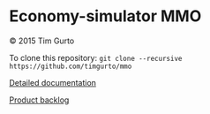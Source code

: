 # Economy-simulator MMO

&copy; 2015 Tim Gurto

To clone this repository: `git clone --recursive https://github.com/timgurto/mmo`

[Detailed documentation](doc/index.md)

[Product backlog](doc/backlog/backlog.html)
